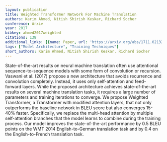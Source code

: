 ```yaml
---
layout: publication
title: Weighted Transformer Network For Machine Translation
authors: Karim Ahmed, Nitish Shirish Keskar, Richard Socher
conference: Arxiv
year: 2017
bibkey: ahmed2017weighted
citations: 138
additional_links: [{name: Paper, url: 'https://arxiv.org/abs/1711.02132'}]
tags: ["Model Architecture", "Training Techniques"]
short_authors: Karim Ahmed, Nitish Shirish Keskar, Richard Socher
---
```

State-of-the-art results on neural machine translation often use attentional
sequence-to-sequence models with some form of convolution or recursion. Vaswani
et al. (2017) propose a new architecture that avoids recurrence and convolution
completely. Instead, it uses only self-attention and feed-forward layers. While
the proposed architecture achieves state-of-the-art results on several machine
translation tasks, it requires a large number of parameters and training
iterations to converge. We propose Weighted Transformer, a Transformer with
modified attention layers, that not only outperforms the baseline network in
BLEU score but also converges 15-40% faster. Specifically, we replace the
multi-head attention by multiple self-attention branches that the model learns
to combine during the training process. Our model improves the state-of-the-art
performance by 0.5 BLEU points on the WMT 2014 English-to-German translation
task and by 0.4 on the English-to-French translation task.